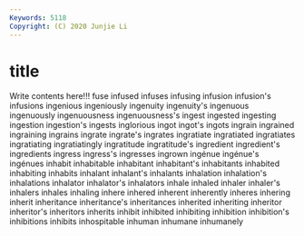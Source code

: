 ```yaml
---
Keywords: 5118
Copyright: (C) 2020 Junjie Li
---
```


# title

Write contents here!!!
fuse 
infused 
infuses 
infusing 
infusion 
infusion's 
infusions 
ingenious 
ingeniously 
ingenuity
ingenuity's 
ingenuous 
ingenuously 
ingenuousness 
ingenuousness's 
ingest 
ingested 
ingesting 
ingestion 
ingestion's
ingests 
inglorious 
ingot 
ingot's 
ingots 
ingrain 
ingrained 
ingraining 
ingrains 
ingrate
ingrate's 
ingrates 
ingratiate 
ingratiated 
ingratiates 
ingratiating 
ingratiatingly 
ingratitude 
ingratitude's 
ingredient
ingredient's 
ingredients 
ingress 
ingress's 
ingresses 
ingrown 
ingénue 
ingénue's 
ingénues 
inhabit
inhabitable 
inhabitant 
inhabitant's 
inhabitants 
inhabited 
inhabiting 
inhabits 
inhalant 
inhalant's 
inhalants
inhalation 
inhalation's 
inhalations 
inhalator 
inhalator's 
inhalators 
inhale 
inhaled 
inhaler 
inhaler's
inhalers 
inhales 
inhaling 
inhere 
inhered 
inherent 
inherently 
inheres 
inhering 
inherit
inheritance 
inheritance's 
inheritances 
inherited 
inheriting 
inheritor 
inheritor's 
inheritors 
inherits 
inhibit
inhibited 
inhibiting 
inhibition 
inhibition's 
inhibitions 
inhibits 
inhospitable 
inhuman 
inhumane 
inhumanely
